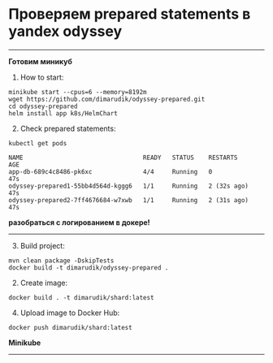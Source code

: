 # Проверяем prepared statements в yandex odyssey
---

**Готовим миникуб**

1. How to start:

```
minikube start --cpus=6 --memory=8192m
wget https://github.com/dimarudik/odyssey-prepared.git
cd odyssey-prepared
helm install app k8s/HelmChart
```

2. Check prepared statements:

```
kubectl get pods

NAME                                 READY   STATUS    RESTARTS      AGE
app-db-689c4c8486-pk6xc              4/4     Running   0             47s
odyssey-prepared1-55bb4d564d-kggg6   1/1     Running   2 (32s ago)   47s
odyssey-prepared2-7ff4676684-w7xwb   1/1     Running   2 (31s ago)   47s
```
**разобраться с логированием в докере!**

---
3. Build project:

```
mvn clean package -DskipTests
docker build -t dimarudik/odyssey-prepared .
```

2. Create image:

```
docker build . -t dimarudik/shard:latest
```


4. Upload image to Docker Hub:

```
docker push dimarudik/shard:latest
```


**Minikube**



---
